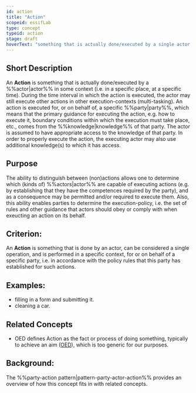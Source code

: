 ```yaml
---
id: action
title: "Action"
scopeid: essifLab
type: concept
typeid: action
stage: draft
hoverText: "something that is actually done/executed by a single actor (as a single operation) for some party within a specific context"
---
```


## Short Description
An **Action** is something that is actually done/executed by a %%actor|actor%% in some context (i.e. in a specific place, at a specific time). During the time interval in which the action is executed, the actor may still execute other actions in other execution-contexts (multi-tasking). An action is executed for, or on behalf of, a specific %%party|party%%, which means that the primary guidance for executing the action, e.g. how to execute it, boundary conditions within which the execution must take place, etc., comes from the %%knowledge|knowledge%% of that party. The actor is assumed to have appropriate access to the knowledge of that party. In order to properly execute the action, the executing actor may also use additional knowledge(s) to which it has access.

## Purpose
The ability to distinguish between (non)actions allows one to determine which (kinds of) %%actors|actor%% are capable of executing actions (e.g. by establishing that they have the competences required by the party), and as a consequence may be permitted and/or required to execute them. Also, this ability enables parties to determine the execution-policy, i.e. the set of rules and other guidance that actors should obey or comply with when exeucting an action on its behalf.

## Criterion:
An **Action** is something that is done by an actor, can be considered a single operation, and is performed in a specific context, for or on behalf of a specific party, i.e. in accordance with the policy rules that this party has established for such actions.

## Examples:
- filling in a form and submitting it.
- cleaning a car.

## Related Concepts
<!--Link to any concepts that are similar but distinct, with a note about the relationship.-->
- OED defines Action as the fact or process of doing something, typically to achieve an aim ([OED](https://www.lexico.com/definition/action)), which is too generic for our purposes.

## Background:
The %%party-action pattern|pattern-party-actor-action%% provides an overview of how this concept fits in with related concepts.